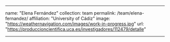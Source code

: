 ---

name: "Elena Fernández"
collection: team
permalink: /team/elena-fernandez/
affiliation: "University of Cádiz"
image: "https://weathernavigation.com/images/work-in-progress.jpg"
url: "https://produccioncientifica.uca.es/investigadores/112479/detalle"

---
